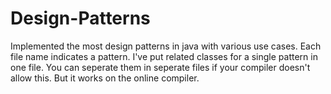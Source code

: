 # Design-Patterns
Implemented the most design patterns in java with various use cases.
Each file name indicates a pattern. I've put related classes for a single pattern in one file. You can seperate them in seperate files if your compiler doesn't allow this. But it works on the online compiler.
